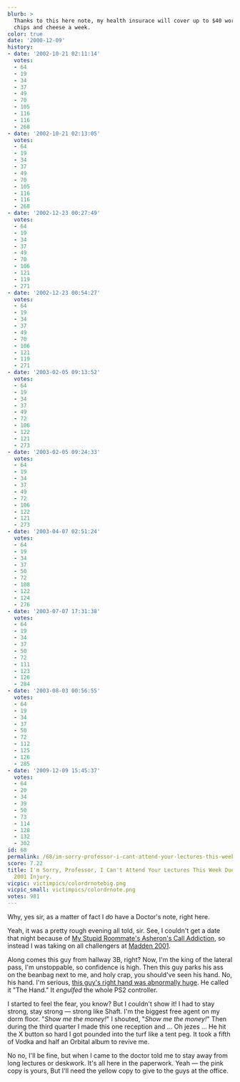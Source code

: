 ```yaml
---
blurb: >
  Thanks to this here note, my health insurace will cover up to $40 worth of nacho
  chips and cheese a week.
color: true
date: '2000-12-09'
history:
- date: '2002-10-21 02:11:14'
  votes:
  - 64
  - 19
  - 34
  - 37
  - 49
  - 70
  - 105
  - 116
  - 116
  - 268
- date: '2002-10-21 02:13:05'
  votes:
  - 64
  - 19
  - 34
  - 37
  - 49
  - 70
  - 105
  - 116
  - 116
  - 268
- date: '2002-12-23 00:27:49'
  votes:
  - 64
  - 19
  - 34
  - 37
  - 49
  - 70
  - 106
  - 121
  - 119
  - 271
- date: '2002-12-23 00:54:27'
  votes:
  - 64
  - 19
  - 34
  - 37
  - 49
  - 70
  - 106
  - 121
  - 119
  - 271
- date: '2003-02-05 09:13:52'
  votes:
  - 64
  - 19
  - 34
  - 37
  - 49
  - 72
  - 106
  - 122
  - 121
  - 273
- date: '2003-02-05 09:24:33'
  votes:
  - 64
  - 19
  - 34
  - 37
  - 49
  - 72
  - 106
  - 122
  - 121
  - 273
- date: '2003-04-07 02:51:24'
  votes:
  - 64
  - 19
  - 34
  - 37
  - 50
  - 72
  - 108
  - 122
  - 124
  - 276
- date: '2003-07-07 17:31:38'
  votes:
  - 64
  - 19
  - 34
  - 37
  - 50
  - 72
  - 111
  - 123
  - 126
  - 284
- date: '2003-08-03 00:56:55'
  votes:
  - 64
  - 19
  - 34
  - 37
  - 50
  - 72
  - 112
  - 125
  - 126
  - 285
- date: '2009-12-09 15:45:37'
  votes:
  - 64
  - 20
  - 34
  - 39
  - 50
  - 73
  - 114
  - 128
  - 132
  - 302
id: 68
permalink: /68/im-sorry-professor-i-cant-attend-your-lectures-this-week-due-to-my-madden-2001-injury/
score: 7.22
title: I'm Sorry, Professor, I Can't Attend Your Lectures This Week Due to My Madden
  2001 Injury.
vicpic: victimpics/colordrnotebig.png
vicpic_small: victimpics/colordrnote.png
votes: 981
---
```


Why, yes sir, as a matter of fact I *do* have a Doctor's note, right
here.

Yeah, it was a pretty rough evening all told, sir. See, I couldn't get a
date that night because of [My Stupid Roommate's Asheron's Call
Addiction](@/victim/59.md), so instead I was taking on all
challengers at [Madden
2001](https://web.archive.org/web/20001209000000/http://www.sportplanet.com/features/reviews/madden2001/ps2/).

Along comes this guy from hallway 3B, right? Now, I'm the king of the
lateral pass, I'm unstoppable, so confidence is high. Then this guy
parks his ass on the beanbag next to me, and holy crap, you should've
seen his hand. No, his hand. I'm serious, [this guy's right hand was
abnormally huge](@/victim/67.md). He called it "The Hand." It
*engulfed* the whole PS2 controller.

I started to feel the fear, you know? But I couldn't show it! I had to
stay strong, stay strong — strong like Shaft. I'm the biggest free
agent on my dorm floor. "*Show me the money!*" I shouted, "*Show me the
money!*" Then during the third quarter I made this one reception and ...
Oh jezes ... He hit the X button so hard I got pounded into the turf
like a tent peg. It took a fifth of Vodka and half an Orbital album to
revive me.

No no, I'll be fine, but when I came to the doctor told me to stay away
from long lectures or deskwork. It's all here in the paperwork. Yeah —
the pink copy is yours, But I'll need the yellow copy to give to the
guys at the office.